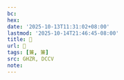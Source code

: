 ```yaml
---
bc:
hex:
date: '2025-10-13T11:31:02+08:00'
lastmod: '2025-10-14T21:46:45-08:00'
title: 󰨀
url: 󰨀
tags: [䈴, 䈴]
src: GHZR, DCCV
note:
---
```

